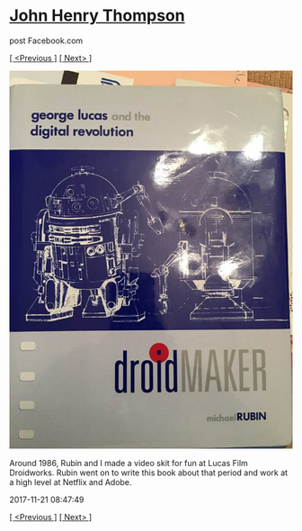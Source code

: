 # [John Henry Thompson](../README.md)
post Facebook.com

[[ <Previous ]](2017-11-23-3.md) [[ Next> ]](2017-11-12-3.md)

[![](../media/2017-11-21/Timeline-Photos-Around-1986-Rubin-and-I-made-a-video-skit-for-fu.jpg)](../README.md)

Around 1986, Rubin and I made a video skit for fun at Lucas Film Droidworks. Rubin went on to write this book about that period and work at a high level at Netflix and Adobe.

2017-11-21 08:47:49

[[ <Previous ]](2017-11-23-3.md) [[ Next> ]](2017-11-12-3.md)